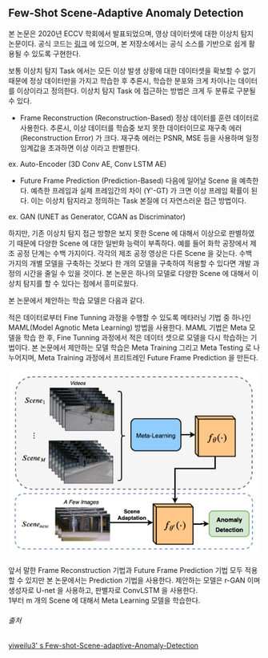 ## Few-Shot Scene-Adaptive Anomaly Detection

본 논문은 2020년 ECCV 학회에서 발표되었으며, 영상 데이터셋에 대한 이상치 탐지 논문이다. 공식 코드는 [링크](https://github.com/yiweilu3/Few-shot-Scene-adaptive-Anomaly-Detection, "official link") 에 있으며, 본 저장소에서는 공식 소스를 기반으로 쉽게 활용될 수 있도록 구현한다. 

보통 이상치 탐지 Task 에서는 모든 이상 발생 상황에 대한 데이터셋을 확보할 수 없기 때문에 정상 데이터만을 가지고 학습한 후 추론시, 학습한 분포와 크게 차이나는 데이터를 이상이라고 정의한다. 이상치 탐지 Task 에 접근하는 방법은 크게 두 분류로 구분될 수 있다.

- Frame Reconstruction (Reconstruction-Based) 
정상 데이터를 훈련 데이터로 사용한다. 추론시, 이상 데이터를 학습중 보지 못한 데이터이므로 재구축 에러(Reconstruction Error) 가 크다. 재구축 에러는 PSNR, MSE 등을 사용하며 일정 임계값을 초과하면 이상 이라고 판별한다.

ex. Auto-Encoder (3D Conv AE, Conv LSTM AE)

- Future Frame Prediction (Prediction-Based) 
다음에 일어날 Scene 을 예측한다. 예측한 프레임과 실제 프레임간의 차이 (Y'-GT) 가 크면 이상 프레임 확률이 된다. 이는 이상치 탐지라고 정의하는 Task 본질에 더 자연스러운 접근 방법이다.

ex. GAN (UNET as Generator, CGAN as Discriminator)

하지만, 기존 이상치 탐지 접근 방향은 보지 못한 Scene 에 대해서 이상으로 판별하였기 때문에 다양한 Scene 에 대한 일반화 능력이 부족하다. 예를 들어 화학 공장에서 제조 공정 단계는 수백 가지이다. 각각의 제조 공정 영상은 다른 Scene 을 갖는다. 수백 가지의 개별 모델을 구축하는 것보다 한 개의 모델을 구축하여 적용할 수 있다면 개발 과정의 시간을 줄일 수 있을 것이다. 본 논문은 하나의 모델로 다양한 Scene 에 대해서 이상치 탐지를 할 수 있다는 점에서 흥미로웠다. 

본 논문에서 제안하는 학습 모델은 다음과 같다.

적은 데이터로부터 Fine Tunning 과정을 수행할 수 있도록 메타러닝 기법 중 하나인 MAML(Model Agnotic Meta Learning) 방법을 사용한다. MAML 기법은 Meta 모델을 학습 한 후, Fine Tunning 과정에서 적은 데이터 셋으로 모델을 다시 학습하는 기법이다. 본 논문에서 제안하는 모델 학습은 Meta Training 그리고 Meta Testing 로 나누어지며, Meta Training 과정에서 프리트레인 Future Frame Prediction 을 만든다.    

![Alt text](./res/anomaly1.png "Anomaly1")

앞서 말한 Frame Reconstruction 기법과 Future Frame Prediction 기법 모두 적용할 수 있지만 본 논문에서는 Prediction 기법을 사용한다. 제안하는 모델은 r-GAN 이며 생성자로 U-net 을 사용하고, 판별자로 ConvLSTM 을 사용한다.  
1부터 m 개의 Scene 에 대해서 Meta Learning 모델을 학습한다.  


###### 출처 
[yiweilu3' s Few-shot-Scene-adaptive-Anomaly-Detection](https://github.com/yiweilu3/Few-shot-Scene-adaptive-Anomaly-Detection, "official link")


